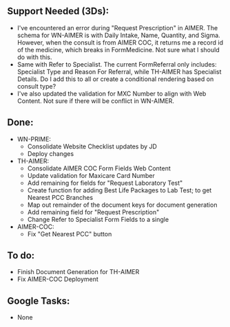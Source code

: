 ## Support Needed (3Ds):
  - I've encountered an error during "Request Prescription" in AIMER. The schema for WN-AIMER is with Daily Intake, Name, Quantity, and Sigma. However, when the consult is from AIMER COC, it returns me a record id of the medicine, which breaks in FormMedicine. Not sure what I should do with this.
  - Same with Refer to Specialist. The current FormReferral only includes: Specialist Type and Reason For Referral, while TH-AIMER has Specialist Details. Do I add this to all or create a conditional rendering based on consult type?
  - I've also updated the validation for MXC Number to align with Web Content. Not sure if there will be conflict in WN-AIMER.
## Done:
  - WN-PRIME:
    - Consolidate Website Checklist updates by JD
    - Deploy changes
  - TH-AIMER:
    - Consolidate AIMER COC Form Fields Web Content
    - Update validation for Maxicare Card Number
    - Add remaining for fields for "Request Laboratory Test"
    - Create function for adding Best Life Packages to Lab Test; to get Nearest PCC Branches
    - Map out remainder of the document keys for document generation
    - Add remaining field for "Request Prescription"
    - Change Refer to Specialist Form Fields to a single <FormReferral/>
  - AIMER-COC:
    - Fix "Get Nearest PCC" button
## To do:
  - Finish Document Generation for TH-AIMER
  - Fix AIMER-COC Deployment
## Google Tasks:
  - None